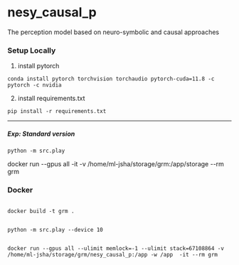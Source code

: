 # nesy_causal_p

The perception model based on neuro-symbolic and causal approaches

### Setup Locally

1. install pytorch

```
conda install pytorch torchvision torchaudio pytorch-cuda=11.8 -c pytorch -c nvidia
```

2. install requirements.txt

``` 
pip install -r requirements.txt
```

----

##### Exp: Standard version

``` 
python -m src.play
```

docker run --gpus all -it -v /home/ml-jsha/storage/grm:/app/storage --rm grm 



### Docker
```

docker build -t grm .


python -m src.play --device 10


docker run --gpus all --ulimit memlock=-1 --ulimit stack=67108864 -v /home/ml-jsha/storage/grm/nesy_causal_p:/app -w /app  -it --rm grm 
```